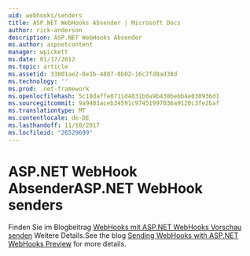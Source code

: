 ```yaml
---
uid: webhooks/senders
title: ASP.NET WebHooks Absender | Microsoft Docs
author: rick-anderson
description: ASP.NET WebHooks Absender
ms.author: aspnetcontent
manager: wpickett
ms.date: 01/17/2012
ms.topic: article
ms.assetid: 33001ae2-8e1b-4807-8b02-16c7fd8ad38d
ms.technology: ''
ms.prod: .net-framework
ms.openlocfilehash: 5c18daffe0711d4831b0a9b438bebb4e030936d1
ms.sourcegitcommit: 9a9483aceb34591c97451997036a9120c3fe2baf
ms.translationtype: MT
ms.contentlocale: de-DE
ms.lasthandoff: 11/10/2017
ms.locfileid: "26529699"
---
```

# <a name="aspnet-webhook-senders"></a><span data-ttu-id="febc3-103">ASP.NET WebHook Absender</span><span class="sxs-lookup"><span data-stu-id="febc3-103">ASP.NET WebHook senders</span></span>

<span data-ttu-id="febc3-104">Finden Sie im Blogbeitrag [WebHooks mit ASP.NET WebHooks Vorschau senden](http://blogs.msdn.com/b/webdev/archive/2015/09/15/sending-webhooks-with-asp-net-webhooks-preview.aspx) Weitere Details.</span><span class="sxs-lookup"><span data-stu-id="febc3-104">See the blog [Sending WebHooks with ASP.NET WebHooks Preview](http://blogs.msdn.com/b/webdev/archive/2015/09/15/sending-webhooks-with-asp-net-webhooks-preview.aspx) for more details.</span></span>
